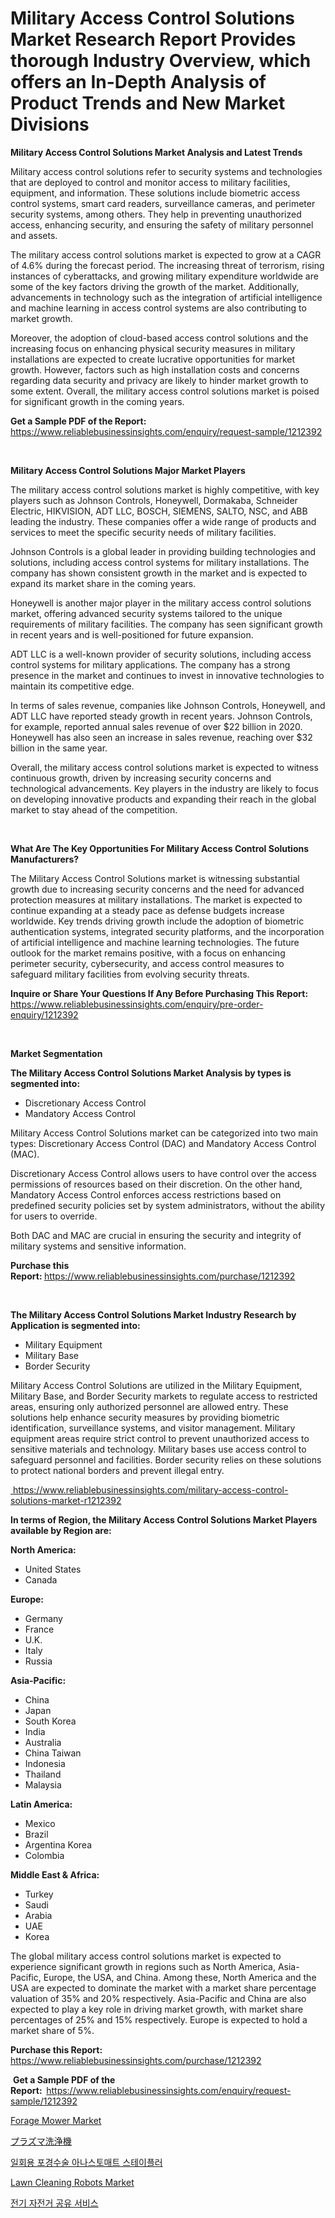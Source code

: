 <p><h1>Military Access Control Solutions Market Research Report Provides thorough Industry Overview, which offers an In-Depth Analysis of Product Trends and New Market Divisions</h1></p><p><strong>Military Access Control Solutions Market Analysis and Latest Trends</strong></p>
<p><p>Military access control solutions refer to security systems and technologies that are deployed to control and monitor access to military facilities, equipment, and information. These solutions include biometric access control systems, smart card readers, surveillance cameras, and perimeter security systems, among others. They help in preventing unauthorized access, enhancing security, and ensuring the safety of military personnel and assets.</p><p>The military access control solutions market is expected to grow at a CAGR of 4.6% during the forecast period. The increasing threat of terrorism, rising instances of cyberattacks, and growing military expenditure worldwide are some of the key factors driving the growth of the market. Additionally, advancements in technology such as the integration of artificial intelligence and machine learning in access control systems are also contributing to market growth.</p><p>Moreover, the adoption of cloud-based access control solutions and the increasing focus on enhancing physical security measures in military installations are expected to create lucrative opportunities for market growth. However, factors such as high installation costs and concerns regarding data security and privacy are likely to hinder market growth to some extent. Overall, the military access control solutions market is poised for significant growth in the coming years.</p></p>
<p><strong>Get a Sample PDF of the Report:&nbsp;</strong> <a href="https://www.reliablebusinessinsights.com/enquiry/request-sample/1212392">https://www.reliablebusinessinsights.com/enquiry/request-sample/1212392</a></p>
<p>&nbsp;</p>
<p><strong>Military Access Control Solutions Major Market Players</strong></p>
<p><p>The military access control solutions market is highly competitive, with key players such as Johnson Controls, Honeywell, Dormakaba, Schneider Electric, HIKVISION, ADT LLC, BOSCH, SIEMENS, SALTO, NSC, and ABB leading the industry. These companies offer a wide range of products and services to meet the specific security needs of military facilities.</p><p>Johnson Controls is a global leader in providing building technologies and solutions, including access control systems for military installations. The company has shown consistent growth in the market and is expected to expand its market share in the coming years.</p><p>Honeywell is another major player in the military access control solutions market, offering advanced security systems tailored to the unique requirements of military facilities. The company has seen significant growth in recent years and is well-positioned for future expansion.</p><p>ADT LLC is a well-known provider of security solutions, including access control systems for military applications. The company has a strong presence in the market and continues to invest in innovative technologies to maintain its competitive edge.</p><p>In terms of sales revenue, companies like Johnson Controls, Honeywell, and ADT LLC have reported steady growth in recent years. Johnson Controls, for example, reported annual sales revenue of over $22 billion in 2020. Honeywell has also seen an increase in sales revenue, reaching over $32 billion in the same year.</p><p>Overall, the military access control solutions market is expected to witness continuous growth, driven by increasing security concerns and technological advancements. Key players in the industry are likely to focus on developing innovative products and expanding their reach in the global market to stay ahead of the competition.</p></p>
<p>&nbsp;</p>
<p><strong>What Are The Key Opportunities For Military Access Control Solutions Manufacturers?</strong></p>
<p><p>The Military Access Control Solutions market is witnessing substantial growth due to increasing security concerns and the need for advanced protection measures at military installations. The market is expected to continue expanding at a steady pace as defense budgets increase worldwide. Key trends driving growth include the adoption of biometric authentication systems, integrated security platforms, and the incorporation of artificial intelligence and machine learning technologies. The future outlook for the market remains positive, with a focus on enhancing perimeter security, cybersecurity, and access control measures to safeguard military facilities from evolving security threats.</p></p>
<p><strong>Inquire or Share Your Questions If Any Before Purchasing This Report:</strong> <a href="https://www.reliablebusinessinsights.com/enquiry/pre-order-enquiry/1212392">https://www.reliablebusinessinsights.com/enquiry/pre-order-enquiry/1212392</a></p>
<p>&nbsp;</p>
<p><strong>Market Segmentation</strong></p>
<p><strong>The Military Access Control Solutions Market Analysis by types is segmented into:</strong></p>
<p><ul><li>Discretionary Access Control</li><li>Mandatory Access Control</li></ul></p>
<p><p>Military Access Control Solutions market can be categorized into two main types: Discretionary Access Control (DAC) and Mandatory Access Control (MAC). </p><p>Discretionary Access Control allows users to have control over the access permissions of resources based on their discretion. On the other hand, Mandatory Access Control enforces access restrictions based on predefined security policies set by system administrators, without the ability for users to override.</p><p>Both DAC and MAC are crucial in ensuring the security and integrity of military systems and sensitive information.</p></p>
<p><strong>Purchase this Report:&nbsp;</strong><a href="https://www.reliablebusinessinsights.com/purchase/1212392">https://www.reliablebusinessinsights.com/purchase/1212392</a></p>
<p>&nbsp;</p>
<p><strong>The Military Access Control Solutions Market Industry Research by Application is segmented into:</strong></p>
<p><ul><li>Military Equipment</li><li>Military Base</li><li>Border Security</li></ul></p>
<p><p>Military Access Control Solutions are utilized in the Military Equipment, Military Base, and Border Security markets to regulate access to restricted areas, ensuring only authorized personnel are allowed entry. These solutions help enhance security measures by providing biometric identification, surveillance systems, and visitor management. Military equipment areas require strict control to prevent unauthorized access to sensitive materials and technology. Military bases use access control to safeguard personnel and facilities. Border security relies on these solutions to protect national borders and prevent illegal entry.</p></p>
<p><a href="https://www.reliablebusinessinsights.com/military-access-control-solutions-market-r1212392">&nbsp;https://www.reliablebusinessinsights.com/military-access-control-solutions-market-r1212392</a></p>
<p><strong>In terms of Region, the Military Access Control Solutions Market Players available by Region are:</strong></p>
<p>
    <p> <strong> North America: </strong>
        <ul>
            <li>United States</li>
            <li>Canada</li>
        </ul>
        </p> 
    <p> <strong> Europe: </strong>
        <ul>
            <li>Germany</li>
            <li>France</li>
            <li>U.K.</li>
            <li>Italy</li>
            <li>Russia</li>
        </ul>
        </p> 
    <p> <strong> Asia-Pacific: </strong>
        <ul>
            <li>China</li>
            <li>Japan</li>
            <li>South Korea</li>
            <li>India</li>
            <li>Australia</li>
            <li>China Taiwan</li>
            <li>Indonesia</li>
            <li>Thailand</li>
            <li>Malaysia</li>
        </ul>
        </p> 
    <p> <strong> Latin America: </strong>
        <ul>
            <li>Mexico</li>
            <li>Brazil</li>
            <li>Argentina Korea</li>
            <li>Colombia</li>
        </ul>
        </p> 
    <p> <strong> Middle East & Africa: </strong>
        <ul>
            <li>Turkey</li>
            <li>Saudi</li>
            <li>Arabia</li>
            <li>UAE</li>
            <li>Korea</li>
        </ul>
    </p>
    </p>
<p><p>The global military access control solutions market is expected to experience significant growth in regions such as North America, Asia-Pacific, Europe, the USA, and China. Among these, North America and the USA are expected to dominate the market with a market share percentage valuation of 35% and 20% respectively. Asia-Pacific and China are also expected to play a key role in driving market growth, with market share percentages of 25% and 15% respectively. Europe is expected to hold a market share of 5%.</p></p>
<p><strong>Purchase this Report: </strong><a href="https://www.reliablebusinessinsights.com/purchase/1212392">https://www.reliablebusinessinsights.com/purchase/1212392</a></p>
<p>&nbsp;<strong>Get a Sample PDF of the Report:&nbsp;&nbsp;</strong><a href="https://www.reliablebusinessinsights.com/enquiry/request-sample/1212392">https://www.reliablebusinessinsights.com/enquiry/request-sample/1212392</a></p>
<p><strong></strong></p>
<p><p><a href="https://github.com/ChiragRp1/Market-Research-Report-List-4/blob/main/forage-mower-market.md">Forage Mower Market</a></p><p><a href="https://github.com/lrlmopnhwd79300/Market-Research-Report-List-2/blob/main/9962051102118.md">プラズマ洗浄機</a></p><p><a href="https://medium.com/@achimcoteanu1/%EC%9D%BC%ED%9A%8C%EC%9A%A9-%EC%84%B1%EA%B2%BD%EC%A0%84-%EC%9E%90%EC%84%B1%EA%B8%B0%EA%B8%B0-%EC%8A%A4%ED%85%8C%EC%9D%B4%ED%94%8C%EB%9F%AC-%EC%8B%9C%EC%9E%A5-%EB%B3%B4%EA%B3%A0%EC%84%9C%EB%8A%94-%EC%9D%B4-%EC%8B%9C%EC%9E%A5%EC%9D%98-%EC%B5%9C%EC%8B%A0-%ED%8A%B8%EB%A0%8C%EB%93%9C%EC%99%80-%EC%84%B1%EC%9E%A5-%EA%B8%B0%ED%9A%8C%EB%A5%BC-%EB%B3%B4%EC%97%AC%EC%A4%8D%EB%8B%88%EB%8B%A4-fe7e7cb89da3">일회용 포경수술 아나스토매트 스테이플러</a></p><p><a href="https://github.com/abdelrhmankishk22/Market-Research-Report-List-4/blob/main/lawn-cleaning-robots-market.md">Lawn Cleaning Robots Market</a></p><p><a href="https://github.com/Santosuigrtley997836/Market-Research-Report-List-1/blob/main/516167995664.md">전기 자전거 공유 서비스</a></p></p>